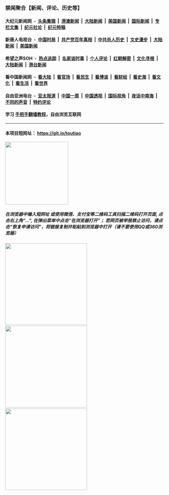 ### 禁闻聚合【新闻、评论、历史等】

#### 大纪元新闻网 &nbsp;-&nbsp; [头条集锦](indexes/E头条集锦.md?t=03041831) &nbsp;|&nbsp; [港澳新闻](indexes/E港澳新闻.md?t=03041831)  &nbsp;|&nbsp; [大陆新闻](indexes/E大陆新闻.md?t=03041831) &nbsp;|&nbsp; [美国新闻](indexes/E美国新闻.md?t=03041831) &nbsp;|&nbsp; [国际新闻](indexes/E国际新闻.md?t=03041831) &nbsp;|&nbsp; [专栏文集](indexes/E专栏文集.md?t=03041831) &nbsp;|&nbsp; [纪元社论](indexes/E纪元社论.md?t=03041831) &nbsp;|&nbsp; [纪元特稿](indexes/E纪元特稿.md?t=03041831) 

#### 新唐人电视台 &nbsp;-&nbsp; [中国时局](indexes/N中国时局.md?t=03041831) &nbsp;|&nbsp; [共产党百年真相](indexes/N共产党百年真相.md?t=03041831) &nbsp;|&nbsp; [中共杀人历史](indexes/N中共杀人历史.md?t=03041831) &nbsp;|&nbsp; [文史漫步](indexes/N文史漫步.md?t=03041831) &nbsp;|&nbsp; [大陆新闻](indexes/N大陆新闻.md?t=03041831) &nbsp;|&nbsp; [美国新闻](indexes/N美国新闻.md?t=03041831)

#### 希望之声SOH &nbsp;-&nbsp; [热点追踪](indexes/H热点追踪.md?t=03041831) &nbsp;|&nbsp; [名家谈时事](indexes/H名家谈时事.md?t=03041831) &nbsp;|&nbsp; [个人评论](indexes/H个人评论.md?t=03041831)  &nbsp;|&nbsp; [红朝解密](indexes/H红朝解密.md?t=03041831) &nbsp;|&nbsp; [文化寻根](indexes/H文化寻根.md?t=03041831) &nbsp;|&nbsp; [大陆新闻](indexes/H大陆新闻.md?t=03041831) &nbsp;|&nbsp; [港台新闻](indexes/H港台新闻.md?t=03041831)

#### 看中国新闻网 &nbsp;-&nbsp; [看大陆](indexes/S看大陆.md?t=03041831) &nbsp;|&nbsp; [看官场](indexes/S看官场.md?t=03041831) &nbsp;|&nbsp; [看民生](indexes/S看民生.md?t=03041831)  &nbsp;|&nbsp; [看博谈](indexes/S看博谈.md?t=03041831) &nbsp;|&nbsp; [看财经](indexes/S看财经.md?t=03041831) &nbsp;|&nbsp; [看史海](indexes/S看史海.md?t=03041831) &nbsp;|&nbsp; [看文化](indexes/S看文化.md?t=03041831) &nbsp;|&nbsp; [看生活](indexes/S看生活.md?t=03041831) &nbsp;|&nbsp; [看世界](indexes/S看世界.md?t=03041831)

#### 自由亚洲电台 &nbsp;-&nbsp; [亚太报道](indexes/R亚太报道.md?t=03041831) &nbsp;|&nbsp; [中国一周](indexes/R中国一周.md?t=03041831) &nbsp;|&nbsp; [中国透视](indexes/R中国透视.md?t=03041831)  &nbsp;|&nbsp; [国际视角](indexes/R国际视角.md?t=03041831) &nbsp;|&nbsp; [夜话中南海](indexes/R夜话中南海.md?t=03041831) &nbsp;|&nbsp; [不同的声音](indexes/R不同的声音.md?t=03041831) &nbsp;|&nbsp; [特约评论](indexes/R特约评论.md?t=03041831)

#### 学习 [手把手翻墙教程](https://github.com/gfw-breaker/guides/wiki)，自由浏览互联网

----

#### 本项目短网址： https://git.io/toutiao
<img src="https://raw.githubusercontent.com/gfw-breaker/banned-news/master/scripts/img/qr.png" width="200px"/>  

##### 在浏览器中输入短网址 或使用微信、支付宝等二维码工具扫描二维码打开页面, 点击右上角"...", 在弹出菜单中点击“在浏览器打开”； 若网页被举报禁止访问，请点击“恢复申请访问”，将链接复制并粘贴到浏览器中打开（请不要使用QQ或360浏览器）

<img src="https://raw.githubusercontent.com/gfw-breaker/banned-news/master/scripts/img/1.png" width="260px"/> &nbsp; <img src="https://raw.githubusercontent.com/gfw-breaker/banned-news/master/scripts/img/2.png" width="260px"/> &nbsp; <img src="https://raw.githubusercontent.com/gfw-breaker/banned-news/master/scripts/img/3.png" width="260px"/>

